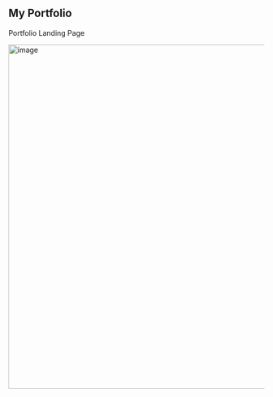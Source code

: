## My Portfolio


Portfolio Landing Page 



<img width="1359" height="677" alt="image" src="https://github.com/user-attachments/assets/f0ee0e02-edde-41da-8d2c-664e14f5ffc5" />
